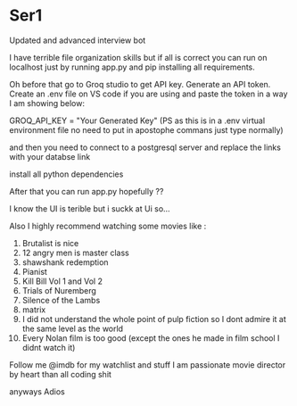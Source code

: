 # Ser1
Updated and advanced interview bot

I have terrible file organization skills 
but if all is correct you can run on localhost just by running app.py and pip installing all requirements.

Oh before that go to Groq studio to get API key. Generate an API token. Create an .env file on VS code if you are using and paste the token in a way I am showing below:

GROQ_API_KEY = "Your Generated Key"  (PS as this is in a .env virtual environment file no need to put in apostophe commans just type normally)

and then you need to connect to a postgresql server and replace the links with your databse link

install all python dependencies

After that you can run app.py hopefully ??

I know the UI is terible but i suckk at Ui so...

Also I highly recommend watching some movies like : 
1. Brutalist is nice
2. 12 angry men is master class
3. shawshank redemption
4. Pianist
5. Kill Bill Vol 1 and Vol 2
6. Trials of Nuremberg
7. Silence of the Lambs
8. matrix
9. I did not understand the whole point of pulp fiction so I dont admire it at the same level as the world
10. Every Nolan film is too good (except the ones he made in film school I didnt watch it)

Follow me @imdb for my watchlist and stuff I am passionate movie director by heart than all coding shit

anyways Adios
